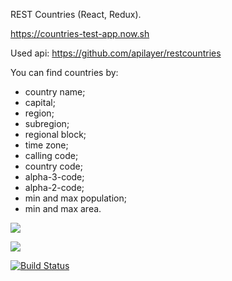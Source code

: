 REST Countries (React, Redux).

https://countries-test-app.now.sh

Used api: https://github.com/apilayer/restcountries

You can find countries by:
- country name;
- capital;
- region;
- subregion;
- regional block;
- time zone;
- calling code;
- country code;
- alpha-3-code;
- alpha-2-code;
- min and max population;
- min and max area.



<a href="https://codeclimate.com/github/nikitaivochkin/countries-test-app/maintainability"><img src="https://api.codeclimate.com/v1/badges/aa9a55923c0d67cffe9a/maintainability" /></a>

<a href="https://codeclimate.com/github/nikitaivochkin/countries-test-app/test_coverage"><img src="https://api.codeclimate.com/v1/badges/aa9a55923c0d67cffe9a/test_coverage" /></a>

[![Build Status](https://travis-ci.org/nikitaivochkin/countries-test-app.svg?branch=master)](https://travis-ci.org/nikitaivochkin/countries-test-app)